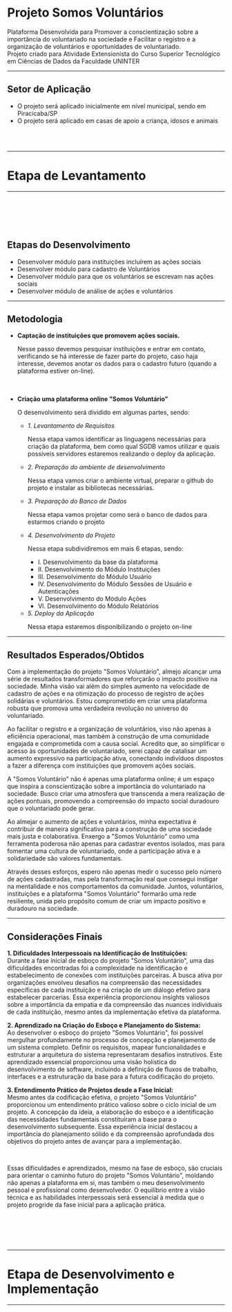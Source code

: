 # Projeto Somos Voluntários
Plataforma Desenvolvida para Promover a conscientização sobre a importância do voluntariado na sociedade e Facilitar o registro e a organização de voluntários e oportunidades de voluntariado. <br>
Projeto criado para Atividade Extensionista do Curso Superior Tecnológico em Ciências de Dados da Faculdade UNINTER <br>

<hr>

## Setor de Aplicação

<ul>
  <li>O projeto será aplicado inicialmente em nível municipal, sendo em Piracicaba/SP</li>
  <li>O projeto será aplicado em casas de apoio a criança, idosos e animais</li>
</ul>

<br><br>

<hr>

# Etapa de Levantamento

<hr>

<br><br><br><br>


## Etapas do Desenvolvimento
<ul>
  <li>Desenvolver módulo para instituições incluírem as ações sociais</li>
  <li>Desenvolver módulo para cadastro de Voluntários</li>
  <li>Desenvolver módulo para que os voluntários se escrevam nas ações sociais</li>
  <li>Desenvolver módulo de análise de ações e voluntários</li>
</ul>

<hr>

## Metodologia

<ul>
  <li>
      <b>Captação de instituições que promovem ações sociais.</b>
      <p>
        Nesse passo devemos pesquisar instituições e entrar em contato, verificando se há interesse de fazer parte do projeto, caso haja interesse, devemos anotar os dados para o cadastro futuro (quando a plataforma estiver on-line).
      </p>
  </li>
  <br>
  <br>
  <li>
    <b>Criação uma plataforma online "Somos Voluntário"</b> <br>
    <p>
      O desenvolvimento será dividido em algumas partes, sendo:
    </p>
    <ul>
      <li>
        <i>1. Levantamento de Requisitos</i>
        <p>Nessa etapa vamos identificar as linguagens necessárias para criação da plataforma, bem como qual SGDB vamos utilizar e quais possíveis servidores estaremos realizando o deploy da aplicação.</p>
      </li>
      <li>
        <i>2. Preparação do ambiente de desenvolvimento</i>
        <p>Nessa etapa vamos criar o ambiente virtual, preparar o github do projeto e instalar as bibliotecas necessárias.</p>
      </li>
      <li>
        <i>3. Preparação do Banco de Dados</i>
        <p>Nessa etapa vamos projetar como será o banco de dados para estarmos criando o projeto</p>
      </li>
      <li>
        <i>4. Desenvolvimento do Projeto</i>
        <p>Nessa etapa subdividiremos em mais 6 etapas, sendo:</p>
        <ul>
          <li>I. Desenvolvimento da base da plataforma</li>
          <li>II. Desenvolvimento do Módulo Instituições</li>
          <li>III. Desenvolvimento do Módulo Usuário</li>
          <li>IV. Desenvolvimento do Módulo Sessões de Usuário e Autenticações</li>
          <li>V. Desenvolvimento do Módulo Ações</li>
          <li>VI. Desenvolvimento do Módulo Relatórios</li>
        </ul>
      </li>
      <li>
        <i>5. Deploy da Aplicação</i>
        <p>Nessa etapa estaremos disponibilizando o projeto on-line</p>
      </li>      
    </ul>
  </li>
</ul>

<hr>

## Resultados Esperados/Obtidos 

<p>
  Com a implementação do projeto "Somos Voluntário", almejo alcançar uma série de
resultados transformadores que reforçarão o impacto positivo na sociedade. Minha visão
vai além do simples aumento na velocidade de cadastro de ações e na otimização do
processo de registro de ações solidárias e voluntários. Estou comprometido em criar uma
plataforma robusta que promova uma verdadeira revolução no universo do voluntariado.
</p>
<p>
  Ao facilitar o registro e a organização de voluntários, viso não apenas à eficiência
operacional, mas também à construção de uma comunidade engajada e comprometida
com a causa social. Acredito que, ao simplificar o acesso às oportunidades de
voluntariado, serei capaz de catalisar um aumento expressivo na participação ativa,
conectando indivíduos dispostos a fazer a diferença com instituições que promovem
ações sociais.
</p>
<p>
  A "Somos Voluntário" não é apenas uma plataforma online; é um espaço que inspira a
conscientização sobre a importância do voluntariado na sociedade. Busco criar uma
atmosfera que transcenda a mera realização de ações pontuais, promovendo a
compreensão do impacto social duradouro que o voluntariado pode gerar. 
</p>
<p>
  Ao almejar o aumento de ações e voluntários, minha expectativa é contribuir de maneira
significativa para a construção de uma sociedade mais justa e colaborativa. Enxergo a
"Somos Voluntário" como uma ferramenta poderosa não apenas para cadastrar eventos
isolados, mas para fomentar uma cultura de voluntariado, onde a participação ativa e a
solidariedade são valores fundamentais.
</p>
<p>
  Através desses esforços, espero não apenas medir o sucesso pelo número de ações
cadastradas, mas pela transformação real que consegui instigar na mentalidade e nos
comportamentos da comunidade. Juntos, voluntários, instituições e a plataforma "Somos
Voluntário" formarão uma rede resiliente, unida pelo propósito comum de criar um impacto
positivo e duradouro na sociedade.
</p>

<hr>

## Considerações Finais

<p> <b>1. Dificuldades Interpessoais na Identificação de Instituições:</b> <br>
  Durante a fase inicial de esboço do projeto "Somos Voluntário", uma das dificuldades
encontradas foi a complexidade na identificação e estabelecimento de conexões com
instituições parceiras. A busca ativa por organizações envolveu desafios na compreensão
das necessidades específicas de cada instituição e na criação de um diálogo efetivo para
estabelecer parcerias. Essa experiência proporcionou insights valiosos sobre a
importância da empatia e da compreensão das nuances individuais de cada instituição,
mesmo antes da implementação efetiva da plataforma.
</p>

<p> <b>2. Aprendizado na Criação do Esboço e Planejamento do Sistema:</b> <br>
  Ao desenvolver o esboço do projeto "Somos Voluntário", foi possível mergulhar
profundamente no processo de concepção e planejamento de um sistema completo.
Definir os requisitos, mapear funcionalidades e estruturar a arquitetura do sistema
representaram desafios instrutivos. Este aprendizado essencial proporcionou uma visão
holística do desenvolvimento de software, incluindo a definição de fluxos de trabalho,
interfaces e a estruturação da base para a futura codificação do projeto.
</p>

<p> <b>3. Entendimento Prático de Projetos desde a Fase Inicial:</b> <br>
  Mesmo antes da codificação efetiva, o projeto "Somos Voluntário" proporcionou um
entendimento prático valioso sobre o ciclo inicial de um projeto. A concepção da ideia, a
elaboração do esboço e a identificação das necessidades fundamentais constituíram a
base para o desenvolvimento subsequente. Essa experiência inicial destacou a
importância do planejamento sólido e da compreensão aprofundada dos objetivos do
projeto antes de avançar para a implementação.

</p>
<br>
<p> 
Essas dificuldades e aprendizados, mesmo na fase de esboço, são cruciais para orientar
o caminho futuro do projeto "Somos Voluntário", moldando não apenas a plataforma em
si, mas também o meu desenvolvimento pessoal e profissional como desenvolvedor. O
equilíbrio entre a visão técnica e as habilidades interpessoais será essencial à medida
que o projeto progride da fase inicial para a aplicação prática.  

<br><br><br><br>

<hr>

# Etapa de Desenvolvimento e Implementação </h2>

<hr>

<br><br><br><br>
